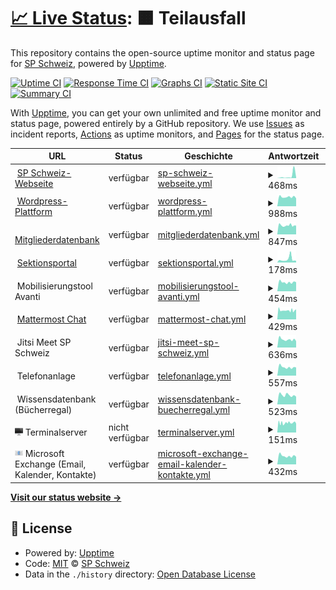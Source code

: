 # [📈 Live Status](https://status.spschweiz.ch): <!--live status--> **🟧 Teilausfall**

This repository contains the open-source uptime monitor and status page for [SP Schweiz](https://status.spschweiz.ch), powered by [Upptime](https://github.com/upptime/upptime).

[![Uptime CI](https://github.com/spschweiz/status/workflows/Uptime%20CI/badge.svg)](https://github.com/spschweiz/status/actions?query=workflow%3A%22Uptime+CI%22)
[![Response Time CI](https://github.com/spschweiz/status/workflows/Response%20Time%20CI/badge.svg)](https://github.com/spschweiz/status/actions?query=workflow%3A%22Response+Time+CI%22)
[![Graphs CI](https://github.com/spschweiz/status/workflows/Graphs%20CI/badge.svg)](https://github.com/spschweiz/status/actions?query=workflow%3A%22Graphs+CI%22)
[![Static Site CI](https://github.com/spschweiz/status/workflows/Static%20Site%20CI/badge.svg)](https://github.com/spschweiz/status/actions?query=workflow%3A%22Static+Site+CI%22)
[![Summary CI](https://github.com/spschweiz/status/workflows/Summary%20CI/badge.svg)](https://github.com/spschweiz/status/actions?query=workflow%3A%22Summary+CI%22)

With [Upptime](https://upptime.js.org), you can get your own unlimited and free uptime monitor and status page, powered entirely by a GitHub repository. We use [Issues](https://github.com/spschweiz/status/issues) as incident reports, [Actions](https://github.com/spschweiz/status/actions) as uptime monitors, and [Pages](https://status.spschweiz.ch) for the status page.

<!--start: status pages-->
<!-- This summary is generated by Upptime (https://github.com/upptime/upptime) -->
<!-- Do not edit this manually, your changes will be overwritten -->
<!-- prettier-ignore -->
| URL | Status | Geschichte | Antwortzeit | Gesamtverfügbarkeit |
| --- | ------ | ------- | ------------- | ------ |
| <img alt="" src="https://sp-parl.ch/wp-content/themes/sp/img/icons/apple-touch-icon.png" height="13"> [SP Schweiz-Webseite](https://www.sp-ps.ch) | verfügbar | [sp-schweiz-webseite.yml](https://github.com/spschweiz/status/commits/HEAD/history/sp-schweiz-webseite.yml) | <details><summary><img alt="Antwortzeit Grafik" src="./graphs/sp-schweiz-webseite/response-time-week.png" height="20"> 468ms</summary><br><a href="https://status.spschweiz.ch/history/sp-schweiz-webseite"><img alt="Antwortzeit 811" src="https://img.shields.io/endpoint?url=https%3A%2F%2Fraw.githubusercontent.com%2Fspschweiz%2Fstatus%2FHEAD%2Fapi%2Fsp-schweiz-webseite%2Fresponse-time.json"></a><br><a href="https://status.spschweiz.ch/history/sp-schweiz-webseite"><img alt="24-Stunden Antwortzeit 2461" src="https://img.shields.io/endpoint?url=https%3A%2F%2Fraw.githubusercontent.com%2Fspschweiz%2Fstatus%2FHEAD%2Fapi%2Fsp-schweiz-webseite%2Fresponse-time-day.json"></a><br><a href="https://status.spschweiz.ch/history/sp-schweiz-webseite"><img alt="7-Tage Antwortzeit 468" src="https://img.shields.io/endpoint?url=https%3A%2F%2Fraw.githubusercontent.com%2Fspschweiz%2Fstatus%2FHEAD%2Fapi%2Fsp-schweiz-webseite%2Fresponse-time-week.json"></a><br><a href="https://status.spschweiz.ch/history/sp-schweiz-webseite"><img alt="30-Tage Antwortzeit 649" src="https://img.shields.io/endpoint?url=https%3A%2F%2Fraw.githubusercontent.com%2Fspschweiz%2Fstatus%2FHEAD%2Fapi%2Fsp-schweiz-webseite%2Fresponse-time-month.json"></a><br><a href="https://status.spschweiz.ch/history/sp-schweiz-webseite"><img alt="1-Jahr Antwortzeit 811" src="https://img.shields.io/endpoint?url=https%3A%2F%2Fraw.githubusercontent.com%2Fspschweiz%2Fstatus%2FHEAD%2Fapi%2Fsp-schweiz-webseite%2Fresponse-time-year.json"></a></details> | <details><summary><a href="https://status.spschweiz.ch/history/sp-schweiz-webseite">100.00%</a></summary><a href="https://status.spschweiz.ch/history/sp-schweiz-webseite"><img alt="Gesamtverfügbarkeit 99.96%" src="https://img.shields.io/endpoint?url=https%3A%2F%2Fraw.githubusercontent.com%2Fspschweiz%2Fstatus%2FHEAD%2Fapi%2Fsp-schweiz-webseite%2Fuptime.json"></a><br><a href="https://status.spschweiz.ch/history/sp-schweiz-webseite"><img alt="24-Stunden Verfügbarkeit 100.00%" src="https://img.shields.io/endpoint?url=https%3A%2F%2Fraw.githubusercontent.com%2Fspschweiz%2Fstatus%2FHEAD%2Fapi%2Fsp-schweiz-webseite%2Fuptime-day.json"></a><br><a href="https://status.spschweiz.ch/history/sp-schweiz-webseite"><img alt="7-Tage Verfügbarkeit 100.00%" src="https://img.shields.io/endpoint?url=https%3A%2F%2Fraw.githubusercontent.com%2Fspschweiz%2Fstatus%2FHEAD%2Fapi%2Fsp-schweiz-webseite%2Fuptime-week.json"></a><br><a href="https://status.spschweiz.ch/history/sp-schweiz-webseite"><img alt="30-Tage Verfügbarkeit 100.00%" src="https://img.shields.io/endpoint?url=https%3A%2F%2Fraw.githubusercontent.com%2Fspschweiz%2Fstatus%2FHEAD%2Fapi%2Fsp-schweiz-webseite%2Fuptime-month.json"></a><br><a href="https://status.spschweiz.ch/history/sp-schweiz-webseite"><img alt="1-Jahres Verfügbarkeit 99.96%" src="https://img.shields.io/endpoint?url=https%3A%2F%2Fraw.githubusercontent.com%2Fspschweiz%2Fstatus%2FHEAD%2Fapi%2Fsp-schweiz-webseite%2Fuptime-year.json"></a></details>
| <img alt="" src="https://s1.wp.com/i/favicon.ico" height="13"> [Wordpress-Plattform](https://sp-parl.ch) | verfügbar | [wordpress-plattform.yml](https://github.com/spschweiz/status/commits/HEAD/history/wordpress-plattform.yml) | <details><summary><img alt="Antwortzeit Grafik" src="./graphs/wordpress-plattform/response-time-week.png" height="20"> 988ms</summary><br><a href="https://status.spschweiz.ch/history/wordpress-plattform"><img alt="Antwortzeit 973" src="https://img.shields.io/endpoint?url=https%3A%2F%2Fraw.githubusercontent.com%2Fspschweiz%2Fstatus%2FHEAD%2Fapi%2Fwordpress-plattform%2Fresponse-time.json"></a><br><a href="https://status.spschweiz.ch/history/wordpress-plattform"><img alt="24-Stunden Antwortzeit 852" src="https://img.shields.io/endpoint?url=https%3A%2F%2Fraw.githubusercontent.com%2Fspschweiz%2Fstatus%2FHEAD%2Fapi%2Fwordpress-plattform%2Fresponse-time-day.json"></a><br><a href="https://status.spschweiz.ch/history/wordpress-plattform"><img alt="7-Tage Antwortzeit 988" src="https://img.shields.io/endpoint?url=https%3A%2F%2Fraw.githubusercontent.com%2Fspschweiz%2Fstatus%2FHEAD%2Fapi%2Fwordpress-plattform%2Fresponse-time-week.json"></a><br><a href="https://status.spschweiz.ch/history/wordpress-plattform"><img alt="30-Tage Antwortzeit 973" src="https://img.shields.io/endpoint?url=https%3A%2F%2Fraw.githubusercontent.com%2Fspschweiz%2Fstatus%2FHEAD%2Fapi%2Fwordpress-plattform%2Fresponse-time-month.json"></a><br><a href="https://status.spschweiz.ch/history/wordpress-plattform"><img alt="1-Jahr Antwortzeit 973" src="https://img.shields.io/endpoint?url=https%3A%2F%2Fraw.githubusercontent.com%2Fspschweiz%2Fstatus%2FHEAD%2Fapi%2Fwordpress-plattform%2Fresponse-time-year.json"></a></details> | <details><summary><a href="https://status.spschweiz.ch/history/wordpress-plattform">100.00%</a></summary><a href="https://status.spschweiz.ch/history/wordpress-plattform"><img alt="Gesamtverfügbarkeit 99.98%" src="https://img.shields.io/endpoint?url=https%3A%2F%2Fraw.githubusercontent.com%2Fspschweiz%2Fstatus%2FHEAD%2Fapi%2Fwordpress-plattform%2Fuptime.json"></a><br><a href="https://status.spschweiz.ch/history/wordpress-plattform"><img alt="24-Stunden Verfügbarkeit 100.00%" src="https://img.shields.io/endpoint?url=https%3A%2F%2Fraw.githubusercontent.com%2Fspschweiz%2Fstatus%2FHEAD%2Fapi%2Fwordpress-plattform%2Fuptime-day.json"></a><br><a href="https://status.spschweiz.ch/history/wordpress-plattform"><img alt="7-Tage Verfügbarkeit 100.00%" src="https://img.shields.io/endpoint?url=https%3A%2F%2Fraw.githubusercontent.com%2Fspschweiz%2Fstatus%2FHEAD%2Fapi%2Fwordpress-plattform%2Fuptime-week.json"></a><br><a href="https://status.spschweiz.ch/history/wordpress-plattform"><img alt="30-Tage Verfügbarkeit 100.00%" src="https://img.shields.io/endpoint?url=https%3A%2F%2Fraw.githubusercontent.com%2Fspschweiz%2Fstatus%2FHEAD%2Fapi%2Fwordpress-plattform%2Fuptime-month.json"></a><br><a href="https://status.spschweiz.ch/history/wordpress-plattform"><img alt="1-Jahres Verfügbarkeit 99.98%" src="https://img.shields.io/endpoint?url=https%3A%2F%2Fraw.githubusercontent.com%2Fspschweiz%2Fstatus%2FHEAD%2Fapi%2Fwordpress-plattform%2Fuptime-year.json"></a></details>
| <img alt="" src="https://raw.githubusercontent.com/spschweiz/status/master/assets/rose.ico" height="13"> [Mitgliederdatenbank](https://login.sp-ps.ch/tocco) | verfügbar | [mitgliederdatenbank.yml](https://github.com/spschweiz/status/commits/HEAD/history/mitgliederdatenbank.yml) | <details><summary><img alt="Antwortzeit Grafik" src="./graphs/mitgliederdatenbank/response-time-week.png" height="20"> 847ms</summary><br><a href="https://status.spschweiz.ch/history/mitgliederdatenbank"><img alt="Antwortzeit 961" src="https://img.shields.io/endpoint?url=https%3A%2F%2Fraw.githubusercontent.com%2Fspschweiz%2Fstatus%2FHEAD%2Fapi%2Fmitgliederdatenbank%2Fresponse-time.json"></a><br><a href="https://status.spschweiz.ch/history/mitgliederdatenbank"><img alt="24-Stunden Antwortzeit 616" src="https://img.shields.io/endpoint?url=https%3A%2F%2Fraw.githubusercontent.com%2Fspschweiz%2Fstatus%2FHEAD%2Fapi%2Fmitgliederdatenbank%2Fresponse-time-day.json"></a><br><a href="https://status.spschweiz.ch/history/mitgliederdatenbank"><img alt="7-Tage Antwortzeit 847" src="https://img.shields.io/endpoint?url=https%3A%2F%2Fraw.githubusercontent.com%2Fspschweiz%2Fstatus%2FHEAD%2Fapi%2Fmitgliederdatenbank%2Fresponse-time-week.json"></a><br><a href="https://status.spschweiz.ch/history/mitgliederdatenbank"><img alt="30-Tage Antwortzeit 2164" src="https://img.shields.io/endpoint?url=https%3A%2F%2Fraw.githubusercontent.com%2Fspschweiz%2Fstatus%2FHEAD%2Fapi%2Fmitgliederdatenbank%2Fresponse-time-month.json"></a><br><a href="https://status.spschweiz.ch/history/mitgliederdatenbank"><img alt="1-Jahr Antwortzeit 961" src="https://img.shields.io/endpoint?url=https%3A%2F%2Fraw.githubusercontent.com%2Fspschweiz%2Fstatus%2FHEAD%2Fapi%2Fmitgliederdatenbank%2Fresponse-time-year.json"></a></details> | <details><summary><a href="https://status.spschweiz.ch/history/mitgliederdatenbank">100.00%</a></summary><a href="https://status.spschweiz.ch/history/mitgliederdatenbank"><img alt="Gesamtverfügbarkeit 99.97%" src="https://img.shields.io/endpoint?url=https%3A%2F%2Fraw.githubusercontent.com%2Fspschweiz%2Fstatus%2FHEAD%2Fapi%2Fmitgliederdatenbank%2Fuptime.json"></a><br><a href="https://status.spschweiz.ch/history/mitgliederdatenbank"><img alt="24-Stunden Verfügbarkeit 100.00%" src="https://img.shields.io/endpoint?url=https%3A%2F%2Fraw.githubusercontent.com%2Fspschweiz%2Fstatus%2FHEAD%2Fapi%2Fmitgliederdatenbank%2Fuptime-day.json"></a><br><a href="https://status.spschweiz.ch/history/mitgliederdatenbank"><img alt="7-Tage Verfügbarkeit 100.00%" src="https://img.shields.io/endpoint?url=https%3A%2F%2Fraw.githubusercontent.com%2Fspschweiz%2Fstatus%2FHEAD%2Fapi%2Fmitgliederdatenbank%2Fuptime-week.json"></a><br><a href="https://status.spschweiz.ch/history/mitgliederdatenbank"><img alt="30-Tage Verfügbarkeit 99.85%" src="https://img.shields.io/endpoint?url=https%3A%2F%2Fraw.githubusercontent.com%2Fspschweiz%2Fstatus%2FHEAD%2Fapi%2Fmitgliederdatenbank%2Fuptime-month.json"></a><br><a href="https://status.spschweiz.ch/history/mitgliederdatenbank"><img alt="1-Jahres Verfügbarkeit 99.97%" src="https://img.shields.io/endpoint?url=https%3A%2F%2Fraw.githubusercontent.com%2Fspschweiz%2Fstatus%2FHEAD%2Fapi%2Fmitgliederdatenbank%2Fuptime-year.json"></a></details>
| <img alt="" src="https://raw.githubusercontent.com/spschweiz/status/master/assets/hammer-and-wrench.ico" height="13"> [Sektionsportal](https://login.sp-ps.ch/) | verfügbar | [sektionsportal.yml](https://github.com/spschweiz/status/commits/HEAD/history/sektionsportal.yml) | <details><summary><img alt="Antwortzeit Grafik" src="./graphs/sektionsportal/response-time-week.png" height="20"> 178ms</summary><br><a href="https://status.spschweiz.ch/history/sektionsportal"><img alt="Antwortzeit 455" src="https://img.shields.io/endpoint?url=https%3A%2F%2Fraw.githubusercontent.com%2Fspschweiz%2Fstatus%2FHEAD%2Fapi%2Fsektionsportal%2Fresponse-time.json"></a><br><a href="https://status.spschweiz.ch/history/sektionsportal"><img alt="24-Stunden Antwortzeit 158" src="https://img.shields.io/endpoint?url=https%3A%2F%2Fraw.githubusercontent.com%2Fspschweiz%2Fstatus%2FHEAD%2Fapi%2Fsektionsportal%2Fresponse-time-day.json"></a><br><a href="https://status.spschweiz.ch/history/sektionsportal"><img alt="7-Tage Antwortzeit 178" src="https://img.shields.io/endpoint?url=https%3A%2F%2Fraw.githubusercontent.com%2Fspschweiz%2Fstatus%2FHEAD%2Fapi%2Fsektionsportal%2Fresponse-time-week.json"></a><br><a href="https://status.spschweiz.ch/history/sektionsportal"><img alt="30-Tage Antwortzeit 739" src="https://img.shields.io/endpoint?url=https%3A%2F%2Fraw.githubusercontent.com%2Fspschweiz%2Fstatus%2FHEAD%2Fapi%2Fsektionsportal%2Fresponse-time-month.json"></a><br><a href="https://status.spschweiz.ch/history/sektionsportal"><img alt="1-Jahr Antwortzeit 455" src="https://img.shields.io/endpoint?url=https%3A%2F%2Fraw.githubusercontent.com%2Fspschweiz%2Fstatus%2FHEAD%2Fapi%2Fsektionsportal%2Fresponse-time-year.json"></a></details> | <details><summary><a href="https://status.spschweiz.ch/history/sektionsportal">100.00%</a></summary><a href="https://status.spschweiz.ch/history/sektionsportal"><img alt="Gesamtverfügbarkeit 99.98%" src="https://img.shields.io/endpoint?url=https%3A%2F%2Fraw.githubusercontent.com%2Fspschweiz%2Fstatus%2FHEAD%2Fapi%2Fsektionsportal%2Fuptime.json"></a><br><a href="https://status.spschweiz.ch/history/sektionsportal"><img alt="24-Stunden Verfügbarkeit 100.00%" src="https://img.shields.io/endpoint?url=https%3A%2F%2Fraw.githubusercontent.com%2Fspschweiz%2Fstatus%2FHEAD%2Fapi%2Fsektionsportal%2Fuptime-day.json"></a><br><a href="https://status.spschweiz.ch/history/sektionsportal"><img alt="7-Tage Verfügbarkeit 100.00%" src="https://img.shields.io/endpoint?url=https%3A%2F%2Fraw.githubusercontent.com%2Fspschweiz%2Fstatus%2FHEAD%2Fapi%2Fsektionsportal%2Fuptime-week.json"></a><br><a href="https://status.spschweiz.ch/history/sektionsportal"><img alt="30-Tage Verfügbarkeit 99.94%" src="https://img.shields.io/endpoint?url=https%3A%2F%2Fraw.githubusercontent.com%2Fspschweiz%2Fstatus%2FHEAD%2Fapi%2Fsektionsportal%2Fuptime-month.json"></a><br><a href="https://status.spschweiz.ch/history/sektionsportal"><img alt="1-Jahres Verfügbarkeit 99.98%" src="https://img.shields.io/endpoint?url=https%3A%2F%2Fraw.githubusercontent.com%2Fspschweiz%2Fstatus%2FHEAD%2Fapi%2Fsektionsportal%2Fuptime-year.json"></a></details>
| <img alt="" src="https://raw.githubusercontent.com/spschweiz/status/master/assets/raised-fist.ico" height="13"> Mobilisierungstool Avanti | verfügbar | [mobilisierungstool-avanti.yml](https://github.com/spschweiz/status/commits/HEAD/history/mobilisierungstool-avanti.yml) | <details><summary><img alt="Antwortzeit Grafik" src="./graphs/mobilisierungstool-avanti/response-time-week.png" height="20"> 454ms</summary><br><a href="https://status.spschweiz.ch/history/mobilisierungstool-avanti"><img alt="Antwortzeit 514" src="https://img.shields.io/endpoint?url=https%3A%2F%2Fraw.githubusercontent.com%2Fspschweiz%2Fstatus%2FHEAD%2Fapi%2Fmobilisierungstool-avanti%2Fresponse-time.json"></a><br><a href="https://status.spschweiz.ch/history/mobilisierungstool-avanti"><img alt="24-Stunden Antwortzeit 332" src="https://img.shields.io/endpoint?url=https%3A%2F%2Fraw.githubusercontent.com%2Fspschweiz%2Fstatus%2FHEAD%2Fapi%2Fmobilisierungstool-avanti%2Fresponse-time-day.json"></a><br><a href="https://status.spschweiz.ch/history/mobilisierungstool-avanti"><img alt="7-Tage Antwortzeit 454" src="https://img.shields.io/endpoint?url=https%3A%2F%2Fraw.githubusercontent.com%2Fspschweiz%2Fstatus%2FHEAD%2Fapi%2Fmobilisierungstool-avanti%2Fresponse-time-week.json"></a><br><a href="https://status.spschweiz.ch/history/mobilisierungstool-avanti"><img alt="30-Tage Antwortzeit 568" src="https://img.shields.io/endpoint?url=https%3A%2F%2Fraw.githubusercontent.com%2Fspschweiz%2Fstatus%2FHEAD%2Fapi%2Fmobilisierungstool-avanti%2Fresponse-time-month.json"></a><br><a href="https://status.spschweiz.ch/history/mobilisierungstool-avanti"><img alt="1-Jahr Antwortzeit 514" src="https://img.shields.io/endpoint?url=https%3A%2F%2Fraw.githubusercontent.com%2Fspschweiz%2Fstatus%2FHEAD%2Fapi%2Fmobilisierungstool-avanti%2Fresponse-time-year.json"></a></details> | <details><summary><a href="https://status.spschweiz.ch/history/mobilisierungstool-avanti">99.59%</a></summary><a href="https://status.spschweiz.ch/history/mobilisierungstool-avanti"><img alt="Gesamtverfügbarkeit 99.97%" src="https://img.shields.io/endpoint?url=https%3A%2F%2Fraw.githubusercontent.com%2Fspschweiz%2Fstatus%2FHEAD%2Fapi%2Fmobilisierungstool-avanti%2Fuptime.json"></a><br><a href="https://status.spschweiz.ch/history/mobilisierungstool-avanti"><img alt="24-Stunden Verfügbarkeit 100.00%" src="https://img.shields.io/endpoint?url=https%3A%2F%2Fraw.githubusercontent.com%2Fspschweiz%2Fstatus%2FHEAD%2Fapi%2Fmobilisierungstool-avanti%2Fuptime-day.json"></a><br><a href="https://status.spschweiz.ch/history/mobilisierungstool-avanti"><img alt="7-Tage Verfügbarkeit 99.59%" src="https://img.shields.io/endpoint?url=https%3A%2F%2Fraw.githubusercontent.com%2Fspschweiz%2Fstatus%2FHEAD%2Fapi%2Fmobilisierungstool-avanti%2Fuptime-week.json"></a><br><a href="https://status.spschweiz.ch/history/mobilisierungstool-avanti"><img alt="30-Tage Verfügbarkeit 99.91%" src="https://img.shields.io/endpoint?url=https%3A%2F%2Fraw.githubusercontent.com%2Fspschweiz%2Fstatus%2FHEAD%2Fapi%2Fmobilisierungstool-avanti%2Fuptime-month.json"></a><br><a href="https://status.spschweiz.ch/history/mobilisierungstool-avanti"><img alt="1-Jahres Verfügbarkeit 99.97%" src="https://img.shields.io/endpoint?url=https%3A%2F%2Fraw.githubusercontent.com%2Fspschweiz%2Fstatus%2FHEAD%2Fapi%2Fmobilisierungstool-avanti%2Fuptime-year.json"></a></details>
| <img alt="" src="https://mattermost.sp-ps.ch/static/images/favicon/favicon-default-16x16.png" height="13"> [Mattermost Chat](https://mattermost.sp-ps.ch) | verfügbar | [mattermost-chat.yml](https://github.com/spschweiz/status/commits/HEAD/history/mattermost-chat.yml) | <details><summary><img alt="Antwortzeit Grafik" src="./graphs/mattermost-chat/response-time-week.png" height="20"> 429ms</summary><br><a href="https://status.spschweiz.ch/history/mattermost-chat"><img alt="Antwortzeit 436" src="https://img.shields.io/endpoint?url=https%3A%2F%2Fraw.githubusercontent.com%2Fspschweiz%2Fstatus%2FHEAD%2Fapi%2Fmattermost-chat%2Fresponse-time.json"></a><br><a href="https://status.spschweiz.ch/history/mattermost-chat"><img alt="24-Stunden Antwortzeit 408" src="https://img.shields.io/endpoint?url=https%3A%2F%2Fraw.githubusercontent.com%2Fspschweiz%2Fstatus%2FHEAD%2Fapi%2Fmattermost-chat%2Fresponse-time-day.json"></a><br><a href="https://status.spschweiz.ch/history/mattermost-chat"><img alt="7-Tage Antwortzeit 429" src="https://img.shields.io/endpoint?url=https%3A%2F%2Fraw.githubusercontent.com%2Fspschweiz%2Fstatus%2FHEAD%2Fapi%2Fmattermost-chat%2Fresponse-time-week.json"></a><br><a href="https://status.spschweiz.ch/history/mattermost-chat"><img alt="30-Tage Antwortzeit 437" src="https://img.shields.io/endpoint?url=https%3A%2F%2Fraw.githubusercontent.com%2Fspschweiz%2Fstatus%2FHEAD%2Fapi%2Fmattermost-chat%2Fresponse-time-month.json"></a><br><a href="https://status.spschweiz.ch/history/mattermost-chat"><img alt="1-Jahr Antwortzeit 436" src="https://img.shields.io/endpoint?url=https%3A%2F%2Fraw.githubusercontent.com%2Fspschweiz%2Fstatus%2FHEAD%2Fapi%2Fmattermost-chat%2Fresponse-time-year.json"></a></details> | <details><summary><a href="https://status.spschweiz.ch/history/mattermost-chat">100.00%</a></summary><a href="https://status.spschweiz.ch/history/mattermost-chat"><img alt="Gesamtverfügbarkeit 99.44%" src="https://img.shields.io/endpoint?url=https%3A%2F%2Fraw.githubusercontent.com%2Fspschweiz%2Fstatus%2FHEAD%2Fapi%2Fmattermost-chat%2Fuptime.json"></a><br><a href="https://status.spschweiz.ch/history/mattermost-chat"><img alt="24-Stunden Verfügbarkeit 100.00%" src="https://img.shields.io/endpoint?url=https%3A%2F%2Fraw.githubusercontent.com%2Fspschweiz%2Fstatus%2FHEAD%2Fapi%2Fmattermost-chat%2Fuptime-day.json"></a><br><a href="https://status.spschweiz.ch/history/mattermost-chat"><img alt="7-Tage Verfügbarkeit 100.00%" src="https://img.shields.io/endpoint?url=https%3A%2F%2Fraw.githubusercontent.com%2Fspschweiz%2Fstatus%2FHEAD%2Fapi%2Fmattermost-chat%2Fuptime-week.json"></a><br><a href="https://status.spschweiz.ch/history/mattermost-chat"><img alt="30-Tage Verfügbarkeit 99.76%" src="https://img.shields.io/endpoint?url=https%3A%2F%2Fraw.githubusercontent.com%2Fspschweiz%2Fstatus%2FHEAD%2Fapi%2Fmattermost-chat%2Fuptime-month.json"></a><br><a href="https://status.spschweiz.ch/history/mattermost-chat"><img alt="1-Jahres Verfügbarkeit 99.44%" src="https://img.shields.io/endpoint?url=https%3A%2F%2Fraw.githubusercontent.com%2Fspschweiz%2Fstatus%2FHEAD%2Fapi%2Fmattermost-chat%2Fuptime-year.json"></a></details>
| <img alt="" src="https://meet.sp-ps.ch/images/favicon.ico" height="13"> Jitsi Meet SP Schweiz | verfügbar | [jitsi-meet-sp-schweiz.yml](https://github.com/spschweiz/status/commits/HEAD/history/jitsi-meet-sp-schweiz.yml) | <details><summary><img alt="Antwortzeit Grafik" src="./graphs/jitsi-meet-sp-schweiz/response-time-week.png" height="20"> 636ms</summary><br><a href="https://status.spschweiz.ch/history/jitsi-meet-sp-schweiz"><img alt="Antwortzeit 697" src="https://img.shields.io/endpoint?url=https%3A%2F%2Fraw.githubusercontent.com%2Fspschweiz%2Fstatus%2FHEAD%2Fapi%2Fjitsi-meet-sp-schweiz%2Fresponse-time.json"></a><br><a href="https://status.spschweiz.ch/history/jitsi-meet-sp-schweiz"><img alt="24-Stunden Antwortzeit 498" src="https://img.shields.io/endpoint?url=https%3A%2F%2Fraw.githubusercontent.com%2Fspschweiz%2Fstatus%2FHEAD%2Fapi%2Fjitsi-meet-sp-schweiz%2Fresponse-time-day.json"></a><br><a href="https://status.spschweiz.ch/history/jitsi-meet-sp-schweiz"><img alt="7-Tage Antwortzeit 636" src="https://img.shields.io/endpoint?url=https%3A%2F%2Fraw.githubusercontent.com%2Fspschweiz%2Fstatus%2FHEAD%2Fapi%2Fjitsi-meet-sp-schweiz%2Fresponse-time-week.json"></a><br><a href="https://status.spschweiz.ch/history/jitsi-meet-sp-schweiz"><img alt="30-Tage Antwortzeit 650" src="https://img.shields.io/endpoint?url=https%3A%2F%2Fraw.githubusercontent.com%2Fspschweiz%2Fstatus%2FHEAD%2Fapi%2Fjitsi-meet-sp-schweiz%2Fresponse-time-month.json"></a><br><a href="https://status.spschweiz.ch/history/jitsi-meet-sp-schweiz"><img alt="1-Jahr Antwortzeit 697" src="https://img.shields.io/endpoint?url=https%3A%2F%2Fraw.githubusercontent.com%2Fspschweiz%2Fstatus%2FHEAD%2Fapi%2Fjitsi-meet-sp-schweiz%2Fresponse-time-year.json"></a></details> | <details><summary><a href="https://status.spschweiz.ch/history/jitsi-meet-sp-schweiz">100.00%</a></summary><a href="https://status.spschweiz.ch/history/jitsi-meet-sp-schweiz"><img alt="Gesamtverfügbarkeit 99.99%" src="https://img.shields.io/endpoint?url=https%3A%2F%2Fraw.githubusercontent.com%2Fspschweiz%2Fstatus%2FHEAD%2Fapi%2Fjitsi-meet-sp-schweiz%2Fuptime.json"></a><br><a href="https://status.spschweiz.ch/history/jitsi-meet-sp-schweiz"><img alt="24-Stunden Verfügbarkeit 100.00%" src="https://img.shields.io/endpoint?url=https%3A%2F%2Fraw.githubusercontent.com%2Fspschweiz%2Fstatus%2FHEAD%2Fapi%2Fjitsi-meet-sp-schweiz%2Fuptime-day.json"></a><br><a href="https://status.spschweiz.ch/history/jitsi-meet-sp-schweiz"><img alt="7-Tage Verfügbarkeit 100.00%" src="https://img.shields.io/endpoint?url=https%3A%2F%2Fraw.githubusercontent.com%2Fspschweiz%2Fstatus%2FHEAD%2Fapi%2Fjitsi-meet-sp-schweiz%2Fuptime-week.json"></a><br><a href="https://status.spschweiz.ch/history/jitsi-meet-sp-schweiz"><img alt="30-Tage Verfügbarkeit 100.00%" src="https://img.shields.io/endpoint?url=https%3A%2F%2Fraw.githubusercontent.com%2Fspschweiz%2Fstatus%2FHEAD%2Fapi%2Fjitsi-meet-sp-schweiz%2Fuptime-month.json"></a><br><a href="https://status.spschweiz.ch/history/jitsi-meet-sp-schweiz"><img alt="1-Jahres Verfügbarkeit 99.99%" src="https://img.shields.io/endpoint?url=https%3A%2F%2Fraw.githubusercontent.com%2Fspschweiz%2Fstatus%2FHEAD%2Fapi%2Fjitsi-meet-sp-schweiz%2Fuptime-year.json"></a></details>
| <img alt="" src="https://raw.githubusercontent.com/spschweiz/status/master/assets/telephone.ico" height="13"> Telefonanlage | verfügbar | [telefonanlage.yml](https://github.com/spschweiz/status/commits/HEAD/history/telefonanlage.yml) | <details><summary><img alt="Antwortzeit Grafik" src="./graphs/telefonanlage/response-time-week.png" height="20"> 557ms</summary><br><a href="https://status.spschweiz.ch/history/telefonanlage"><img alt="Antwortzeit 591" src="https://img.shields.io/endpoint?url=https%3A%2F%2Fraw.githubusercontent.com%2Fspschweiz%2Fstatus%2FHEAD%2Fapi%2Ftelefonanlage%2Fresponse-time.json"></a><br><a href="https://status.spschweiz.ch/history/telefonanlage"><img alt="24-Stunden Antwortzeit 492" src="https://img.shields.io/endpoint?url=https%3A%2F%2Fraw.githubusercontent.com%2Fspschweiz%2Fstatus%2FHEAD%2Fapi%2Ftelefonanlage%2Fresponse-time-day.json"></a><br><a href="https://status.spschweiz.ch/history/telefonanlage"><img alt="7-Tage Antwortzeit 557" src="https://img.shields.io/endpoint?url=https%3A%2F%2Fraw.githubusercontent.com%2Fspschweiz%2Fstatus%2FHEAD%2Fapi%2Ftelefonanlage%2Fresponse-time-week.json"></a><br><a href="https://status.spschweiz.ch/history/telefonanlage"><img alt="30-Tage Antwortzeit 550" src="https://img.shields.io/endpoint?url=https%3A%2F%2Fraw.githubusercontent.com%2Fspschweiz%2Fstatus%2FHEAD%2Fapi%2Ftelefonanlage%2Fresponse-time-month.json"></a><br><a href="https://status.spschweiz.ch/history/telefonanlage"><img alt="1-Jahr Antwortzeit 591" src="https://img.shields.io/endpoint?url=https%3A%2F%2Fraw.githubusercontent.com%2Fspschweiz%2Fstatus%2FHEAD%2Fapi%2Ftelefonanlage%2Fresponse-time-year.json"></a></details> | <details><summary><a href="https://status.spschweiz.ch/history/telefonanlage">100.00%</a></summary><a href="https://status.spschweiz.ch/history/telefonanlage"><img alt="Gesamtverfügbarkeit 99.98%" src="https://img.shields.io/endpoint?url=https%3A%2F%2Fraw.githubusercontent.com%2Fspschweiz%2Fstatus%2FHEAD%2Fapi%2Ftelefonanlage%2Fuptime.json"></a><br><a href="https://status.spschweiz.ch/history/telefonanlage"><img alt="24-Stunden Verfügbarkeit 100.00%" src="https://img.shields.io/endpoint?url=https%3A%2F%2Fraw.githubusercontent.com%2Fspschweiz%2Fstatus%2FHEAD%2Fapi%2Ftelefonanlage%2Fuptime-day.json"></a><br><a href="https://status.spschweiz.ch/history/telefonanlage"><img alt="7-Tage Verfügbarkeit 100.00%" src="https://img.shields.io/endpoint?url=https%3A%2F%2Fraw.githubusercontent.com%2Fspschweiz%2Fstatus%2FHEAD%2Fapi%2Ftelefonanlage%2Fuptime-week.json"></a><br><a href="https://status.spschweiz.ch/history/telefonanlage"><img alt="30-Tage Verfügbarkeit 100.00%" src="https://img.shields.io/endpoint?url=https%3A%2F%2Fraw.githubusercontent.com%2Fspschweiz%2Fstatus%2FHEAD%2Fapi%2Ftelefonanlage%2Fuptime-month.json"></a><br><a href="https://status.spschweiz.ch/history/telefonanlage"><img alt="1-Jahres Verfügbarkeit 99.98%" src="https://img.shields.io/endpoint?url=https%3A%2F%2Fraw.githubusercontent.com%2Fspschweiz%2Fstatus%2FHEAD%2Fapi%2Ftelefonanlage%2Fuptime-year.json"></a></details>
| <img alt="" src="https://raw.githubusercontent.com/spschweiz/status/master/assets/books.ico" height="13"> Wissensdatenbank (Bücherregal) | verfügbar | [wissensdatenbank-buecherregal.yml](https://github.com/spschweiz/status/commits/HEAD/history/wissensdatenbank-buecherregal.yml) | <details><summary><img alt="Antwortzeit Grafik" src="./graphs/wissensdatenbank-buecherregal/response-time-week.png" height="20"> 523ms</summary><br><a href="https://status.spschweiz.ch/history/wissensdatenbank-buecherregal"><img alt="Antwortzeit 547" src="https://img.shields.io/endpoint?url=https%3A%2F%2Fraw.githubusercontent.com%2Fspschweiz%2Fstatus%2FHEAD%2Fapi%2Fwissensdatenbank-buecherregal%2Fresponse-time.json"></a><br><a href="https://status.spschweiz.ch/history/wissensdatenbank-buecherregal"><img alt="24-Stunden Antwortzeit 393" src="https://img.shields.io/endpoint?url=https%3A%2F%2Fraw.githubusercontent.com%2Fspschweiz%2Fstatus%2FHEAD%2Fapi%2Fwissensdatenbank-buecherregal%2Fresponse-time-day.json"></a><br><a href="https://status.spschweiz.ch/history/wissensdatenbank-buecherregal"><img alt="7-Tage Antwortzeit 523" src="https://img.shields.io/endpoint?url=https%3A%2F%2Fraw.githubusercontent.com%2Fspschweiz%2Fstatus%2FHEAD%2Fapi%2Fwissensdatenbank-buecherregal%2Fresponse-time-week.json"></a><br><a href="https://status.spschweiz.ch/history/wissensdatenbank-buecherregal"><img alt="30-Tage Antwortzeit 524" src="https://img.shields.io/endpoint?url=https%3A%2F%2Fraw.githubusercontent.com%2Fspschweiz%2Fstatus%2FHEAD%2Fapi%2Fwissensdatenbank-buecherregal%2Fresponse-time-month.json"></a><br><a href="https://status.spschweiz.ch/history/wissensdatenbank-buecherregal"><img alt="1-Jahr Antwortzeit 547" src="https://img.shields.io/endpoint?url=https%3A%2F%2Fraw.githubusercontent.com%2Fspschweiz%2Fstatus%2FHEAD%2Fapi%2Fwissensdatenbank-buecherregal%2Fresponse-time-year.json"></a></details> | <details><summary><a href="https://status.spschweiz.ch/history/wissensdatenbank-buecherregal">100.00%</a></summary><a href="https://status.spschweiz.ch/history/wissensdatenbank-buecherregal"><img alt="Gesamtverfügbarkeit 99.93%" src="https://img.shields.io/endpoint?url=https%3A%2F%2Fraw.githubusercontent.com%2Fspschweiz%2Fstatus%2FHEAD%2Fapi%2Fwissensdatenbank-buecherregal%2Fuptime.json"></a><br><a href="https://status.spschweiz.ch/history/wissensdatenbank-buecherregal"><img alt="24-Stunden Verfügbarkeit 100.00%" src="https://img.shields.io/endpoint?url=https%3A%2F%2Fraw.githubusercontent.com%2Fspschweiz%2Fstatus%2FHEAD%2Fapi%2Fwissensdatenbank-buecherregal%2Fuptime-day.json"></a><br><a href="https://status.spschweiz.ch/history/wissensdatenbank-buecherregal"><img alt="7-Tage Verfügbarkeit 100.00%" src="https://img.shields.io/endpoint?url=https%3A%2F%2Fraw.githubusercontent.com%2Fspschweiz%2Fstatus%2FHEAD%2Fapi%2Fwissensdatenbank-buecherregal%2Fuptime-week.json"></a><br><a href="https://status.spschweiz.ch/history/wissensdatenbank-buecherregal"><img alt="30-Tage Verfügbarkeit 100.00%" src="https://img.shields.io/endpoint?url=https%3A%2F%2Fraw.githubusercontent.com%2Fspschweiz%2Fstatus%2FHEAD%2Fapi%2Fwissensdatenbank-buecherregal%2Fuptime-month.json"></a><br><a href="https://status.spschweiz.ch/history/wissensdatenbank-buecherregal"><img alt="1-Jahres Verfügbarkeit 99.93%" src="https://img.shields.io/endpoint?url=https%3A%2F%2Fraw.githubusercontent.com%2Fspschweiz%2Fstatus%2FHEAD%2Fapi%2Fwissensdatenbank-buecherregal%2Fuptime-year.json"></a></details>
| <img alt="" src="https://raw.githubusercontent.com/spschweiz/status/master/assets/desktop-computer.png" height="13"> Terminalserver | nicht verfügbar | [terminalserver.yml](https://github.com/spschweiz/status/commits/HEAD/history/terminalserver.yml) | <details><summary><img alt="Antwortzeit Grafik" src="./graphs/terminalserver/response-time-week.png" height="20"> 151ms</summary><br><a href="https://status.spschweiz.ch/history/terminalserver"><img alt="Antwortzeit 137" src="https://img.shields.io/endpoint?url=https%3A%2F%2Fraw.githubusercontent.com%2Fspschweiz%2Fstatus%2FHEAD%2Fapi%2Fterminalserver%2Fresponse-time.json"></a><br><a href="https://status.spschweiz.ch/history/terminalserver"><img alt="24-Stunden Antwortzeit 139" src="https://img.shields.io/endpoint?url=https%3A%2F%2Fraw.githubusercontent.com%2Fspschweiz%2Fstatus%2FHEAD%2Fapi%2Fterminalserver%2Fresponse-time-day.json"></a><br><a href="https://status.spschweiz.ch/history/terminalserver"><img alt="7-Tage Antwortzeit 151" src="https://img.shields.io/endpoint?url=https%3A%2F%2Fraw.githubusercontent.com%2Fspschweiz%2Fstatus%2FHEAD%2Fapi%2Fterminalserver%2Fresponse-time-week.json"></a><br><a href="https://status.spschweiz.ch/history/terminalserver"><img alt="30-Tage Antwortzeit 144" src="https://img.shields.io/endpoint?url=https%3A%2F%2Fraw.githubusercontent.com%2Fspschweiz%2Fstatus%2FHEAD%2Fapi%2Fterminalserver%2Fresponse-time-month.json"></a><br><a href="https://status.spschweiz.ch/history/terminalserver"><img alt="1-Jahr Antwortzeit 137" src="https://img.shields.io/endpoint?url=https%3A%2F%2Fraw.githubusercontent.com%2Fspschweiz%2Fstatus%2FHEAD%2Fapi%2Fterminalserver%2Fresponse-time-year.json"></a></details> | <details><summary><a href="https://status.spschweiz.ch/history/terminalserver">97.00%</a></summary><a href="https://status.spschweiz.ch/history/terminalserver"><img alt="Gesamtverfügbarkeit 99.47%" src="https://img.shields.io/endpoint?url=https%3A%2F%2Fraw.githubusercontent.com%2Fspschweiz%2Fstatus%2FHEAD%2Fapi%2Fterminalserver%2Fuptime.json"></a><br><a href="https://status.spschweiz.ch/history/terminalserver"><img alt="24-Stunden Verfügbarkeit 97.08%" src="https://img.shields.io/endpoint?url=https%3A%2F%2Fraw.githubusercontent.com%2Fspschweiz%2Fstatus%2FHEAD%2Fapi%2Fterminalserver%2Fuptime-day.json"></a><br><a href="https://status.spschweiz.ch/history/terminalserver"><img alt="7-Tage Verfügbarkeit 97.00%" src="https://img.shields.io/endpoint?url=https%3A%2F%2Fraw.githubusercontent.com%2Fspschweiz%2Fstatus%2FHEAD%2Fapi%2Fterminalserver%2Fuptime-week.json"></a><br><a href="https://status.spschweiz.ch/history/terminalserver"><img alt="30-Tage Verfügbarkeit 98.02%" src="https://img.shields.io/endpoint?url=https%3A%2F%2Fraw.githubusercontent.com%2Fspschweiz%2Fstatus%2FHEAD%2Fapi%2Fterminalserver%2Fuptime-month.json"></a><br><a href="https://status.spschweiz.ch/history/terminalserver"><img alt="1-Jahres Verfügbarkeit 99.47%" src="https://img.shields.io/endpoint?url=https%3A%2F%2Fraw.githubusercontent.com%2Fspschweiz%2Fstatus%2FHEAD%2Fapi%2Fterminalserver%2Fuptime-year.json"></a></details>
| <img alt="" src="https://raw.githubusercontent.com/spschweiz/status/master/assets/email.png" height="13"> Microsoft Exchange (Email, Kalender, Kontakte) | verfügbar | [microsoft-exchange-email-kalender-kontakte.yml](https://github.com/spschweiz/status/commits/HEAD/history/microsoft-exchange-email-kalender-kontakte.yml) | <details><summary><img alt="Antwortzeit Grafik" src="./graphs/microsoft-exchange-email-kalender-kontakte/response-time-week.png" height="20"> 432ms</summary><br><a href="https://status.spschweiz.ch/history/microsoft-exchange-email-kalender-kontakte"><img alt="Antwortzeit 470" src="https://img.shields.io/endpoint?url=https%3A%2F%2Fraw.githubusercontent.com%2Fspschweiz%2Fstatus%2FHEAD%2Fapi%2Fmicrosoft-exchange-email-kalender-kontakte%2Fresponse-time.json"></a><br><a href="https://status.spschweiz.ch/history/microsoft-exchange-email-kalender-kontakte"><img alt="24-Stunden Antwortzeit 336" src="https://img.shields.io/endpoint?url=https%3A%2F%2Fraw.githubusercontent.com%2Fspschweiz%2Fstatus%2FHEAD%2Fapi%2Fmicrosoft-exchange-email-kalender-kontakte%2Fresponse-time-day.json"></a><br><a href="https://status.spschweiz.ch/history/microsoft-exchange-email-kalender-kontakte"><img alt="7-Tage Antwortzeit 432" src="https://img.shields.io/endpoint?url=https%3A%2F%2Fraw.githubusercontent.com%2Fspschweiz%2Fstatus%2FHEAD%2Fapi%2Fmicrosoft-exchange-email-kalender-kontakte%2Fresponse-time-week.json"></a><br><a href="https://status.spschweiz.ch/history/microsoft-exchange-email-kalender-kontakte"><img alt="30-Tage Antwortzeit 419" src="https://img.shields.io/endpoint?url=https%3A%2F%2Fraw.githubusercontent.com%2Fspschweiz%2Fstatus%2FHEAD%2Fapi%2Fmicrosoft-exchange-email-kalender-kontakte%2Fresponse-time-month.json"></a><br><a href="https://status.spschweiz.ch/history/microsoft-exchange-email-kalender-kontakte"><img alt="1-Jahr Antwortzeit 470" src="https://img.shields.io/endpoint?url=https%3A%2F%2Fraw.githubusercontent.com%2Fspschweiz%2Fstatus%2FHEAD%2Fapi%2Fmicrosoft-exchange-email-kalender-kontakte%2Fresponse-time-year.json"></a></details> | <details><summary><a href="https://status.spschweiz.ch/history/microsoft-exchange-email-kalender-kontakte">100.00%</a></summary><a href="https://status.spschweiz.ch/history/microsoft-exchange-email-kalender-kontakte"><img alt="Gesamtverfügbarkeit 99.99%" src="https://img.shields.io/endpoint?url=https%3A%2F%2Fraw.githubusercontent.com%2Fspschweiz%2Fstatus%2FHEAD%2Fapi%2Fmicrosoft-exchange-email-kalender-kontakte%2Fuptime.json"></a><br><a href="https://status.spschweiz.ch/history/microsoft-exchange-email-kalender-kontakte"><img alt="24-Stunden Verfügbarkeit 100.00%" src="https://img.shields.io/endpoint?url=https%3A%2F%2Fraw.githubusercontent.com%2Fspschweiz%2Fstatus%2FHEAD%2Fapi%2Fmicrosoft-exchange-email-kalender-kontakte%2Fuptime-day.json"></a><br><a href="https://status.spschweiz.ch/history/microsoft-exchange-email-kalender-kontakte"><img alt="7-Tage Verfügbarkeit 100.00%" src="https://img.shields.io/endpoint?url=https%3A%2F%2Fraw.githubusercontent.com%2Fspschweiz%2Fstatus%2FHEAD%2Fapi%2Fmicrosoft-exchange-email-kalender-kontakte%2Fuptime-week.json"></a><br><a href="https://status.spschweiz.ch/history/microsoft-exchange-email-kalender-kontakte"><img alt="30-Tage Verfügbarkeit 100.00%" src="https://img.shields.io/endpoint?url=https%3A%2F%2Fraw.githubusercontent.com%2Fspschweiz%2Fstatus%2FHEAD%2Fapi%2Fmicrosoft-exchange-email-kalender-kontakte%2Fuptime-month.json"></a><br><a href="https://status.spschweiz.ch/history/microsoft-exchange-email-kalender-kontakte"><img alt="1-Jahres Verfügbarkeit 99.99%" src="https://img.shields.io/endpoint?url=https%3A%2F%2Fraw.githubusercontent.com%2Fspschweiz%2Fstatus%2FHEAD%2Fapi%2Fmicrosoft-exchange-email-kalender-kontakte%2Fuptime-year.json"></a></details>

<!--end: status pages-->

[**Visit our status website →**](https://status.spschweiz.ch)

## 📄 License

- Powered by: [Upptime](https://github.com/upptime/upptime)
- Code: [MIT](./LICENSE) © [SP Schweiz](https://status.spschweiz.ch)
- Data in the `./history` directory: [Open Database License](https://opendatacommons.org/licenses/odbl/1-0/)
